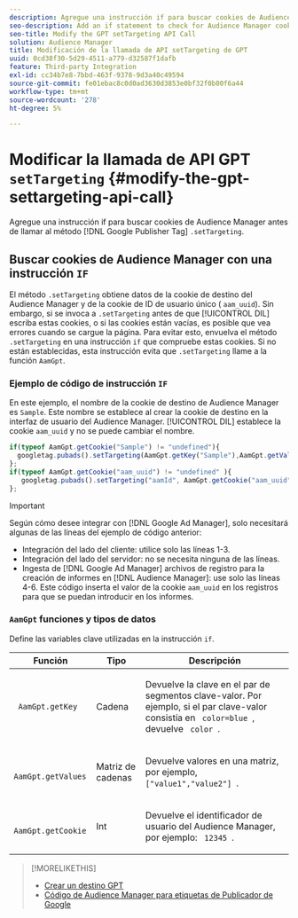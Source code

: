 ```yaml
---
description: Agregue una instrucción if para buscar cookies de Audience Manager antes de llamar al método Google Publisher Tag .setTargeting.
seo-description: Add an if statement to check for Audience Manager cookies before calling the Google Publisher Tag .setTargeting method.
seo-title: Modify the GPT setTargeting API Call
solution: Audience Manager
title: Modificación de la llamada de API setTargeting de GPT
uuid: 0cd38f30-5d29-4511-a779-d32587f1dafb
feature: Third-party Integration
exl-id: cc34b7e8-7bbd-463f-9378-9d3a40c49594
source-git-commit: fe01ebac8c0d0ad3630d3853e0bf32f0b00f6a44
workflow-type: tm+mt
source-wordcount: '278'
ht-degree: 5%

---
```


# Modificar la llamada de API GPT `setTargeting` {#modify-the-gpt-settargeting-api-call}

Agregue una instrucción if para buscar cookies de Audience Manager antes de llamar al método [!DNL Google Publisher Tag] `.setTargeting`.

## Buscar cookies de Audience Manager con una instrucción `IF`

El método `.setTargeting` obtiene datos de la cookie de destino del Audience Manager y de la cookie de ID de usuario único ( `aam_uuid`). Sin embargo, si se invoca a `.setTargeting` antes de que [!UICONTROL DIL] escriba estas cookies, o si las cookies están vacías, es posible que vea errores cuando se cargue la página. Para evitar esto, envuelva el método `.setTargeting` en una instrucción `if` que compruebe estas cookies. Si no están establecidas, esta instrucción evita que `.setTargeting` llame a la función `AamGpt`.

### Ejemplo de código de instrucción `IF`

En este ejemplo, el nombre de la cookie de destino de Audience Manager es `Sample`. Este nombre se establece al crear la cookie de destino en la interfaz de usuario del Audience Manager. [!UICONTROL DIL] establece la cookie `aam_uuid` y no se puede cambiar el nombre.

```js
if(typeof AamGpt.getCookie("Sample") != "undefined"){ 
  googletag.pubads().setTargeting(AamGpt.getKey("Sample"),AamGpt.getValues("Sample")); 
}; 
if(typeof AamGpt.getCookie("aam_uuid") != "undefined" ){ 
   googletag.pubads().setTargeting("aamId", AamGpt.getCookie("aam_uuid")); 
};
```

>[!IMPORTANT]
>
>Según cómo desee integrar con [!DNL Google Ad Manager], solo necesitará algunas de las líneas del ejemplo de código anterior:
>
>* Integración del lado del cliente: utilice solo las líneas 1-3.
>* Integración del lado del servidor: no se necesita ninguna de las líneas.
>* Ingesta de [!DNL Google Ad Manager] archivos de registro para la creación de informes en [!DNL Audience Manager]: use solo las líneas 4-6. Este código inserta el valor de la cookie `aam_uuid` en los registros para que se puedan introducir en los informes.

### `AamGpt` funciones y tipos de datos

Define las variables clave utilizadas en la instrucción `if`.

<table id="table_881391C9BDDF4FACAFC37A47B14B31A1"> 
 <thead> 
  <tr> 
   <th colname="col1" class="entry"> Función </th> 
   <th colname="col2" class="entry"> Tipo </th> 
   <th colname="col3" class="entry"> Descripción </th> 
  </tr> 
 </thead>
 <tbody> 
  <tr> 
   <td colname="col1"> <p> <code> AamGpt.getKey </code> </p> </td> 
   <td colname="col2"> <p>Cadena </p> </td> 
   <td colname="col3"> <p>Devuelve la clave en el par de segmentos clave-valor. Por ejemplo, si el par clave-valor consistía en <code> color=blue </code>, devuelve <code> color </code>. </p> </td> 
  </tr> 
  <tr> 
   <td colname="col1"> <p> <code> AamGpt.getValues </code> </p> </td> 
   <td colname="col2"> <p>Matriz de cadenas </p> </td> 
   <td colname="col3"> <p>Devuelve valores en una matriz, por ejemplo, <code> ["value1","value2"] </code>. </p> </td> 
  </tr> 
  <tr> 
   <td colname="col1"> <p> <code> AamGpt.getCookie </code> </p> </td> 
   <td colname="col2"> <p>Int </p> </td> 
   <td colname="col3"> <p>Devuelve el identificador de usuario del Audience Manager, por ejemplo: <code> 12345 </code>. </p> </td> 
  </tr>
 </tbody>
</table>

>[!MORELIKETHIS]
>
>* [Crear un destino GPT](../../integration/gpt-aam-destination/gpt-aam-create-destination.md)
>* [Código de Audience Manager para etiquetas de Publicador de Google](../../integration/gpt-aam-destination/gpt-aam-aamgpt-code.md)
